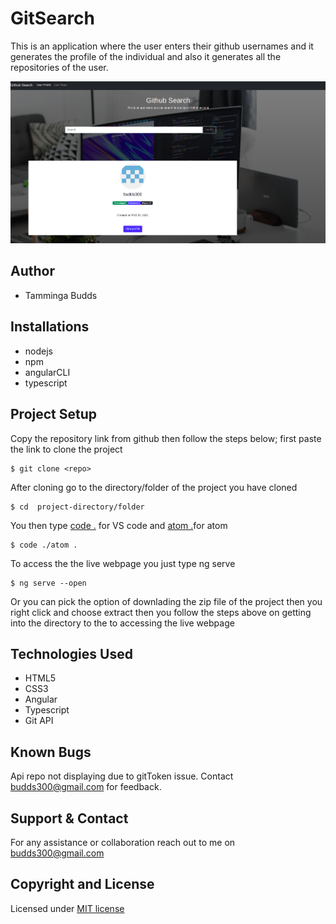 # GitSearch

This is an application where the user enters their github usernames and it generates the profile of the individual and also it generates all the repositories of the user.


![gitprofile](landingpage.png)




## Author 
* Tamminga Budds

## Installations
* nodejs
* npm
* angularCLI
* typescript

## Project Setup
Copy the repository link from github  then follow the steps below;
first paste the link to clone the project 
```
$ git clone <repo>
```
After cloning  go to the directory/folder of the project you have cloned
```
$ cd  project-directory/folder
```
You then type [code .]() for VS code and [atom .]()for atom 
```
$ code ./atom .
```
To access the the live webpage you just type ng serve 
```
$ ng serve --open
```
Or you can pick the option of downlading the zip file of the project then you right click and choose extract  then you follow the steps above  on getting into the directory to the  to accessing the live webpage

 ## Technologies Used
 * HTML5
 * CSS3
 * Angular
 * Typescript
 * Git API
 ## Known Bugs
Api repo not displaying due to gitToken issue. Contact budds300@gmail.com for feedback.

## Support & Contact
For any assistance or collaboration reach out to me on budds300@gmail.com
## Copyright and License
Licensed under [MIT license](LICENSE)




 